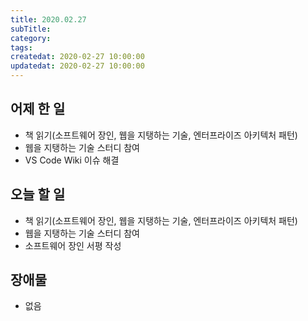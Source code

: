 ```yaml
---
title: 2020.02.27
subTitle:
category:
tags:
createdat: 2020-02-27 10:00:00
updatedat: 2020-02-27 10:00:00
---
```


## 어제 한 일

* 책 읽기(소프트웨어 장인, 웹을 지탱하는 기술, 엔터프라이즈 아키텍처 패턴)
* 웹을 지탱하는 기술 스터디 참여
* VS Code Wiki 이슈 해결

## 오늘 할 일

* 책 읽기(소프트웨어 장인, 웹을 지탱하는 기술, 엔터프라이즈 아키텍처 패턴)
* 웹을 지탱하는 기술 스터디 참여
* 소프트웨어 장인 서평 작성

## 장애물

* 없음

